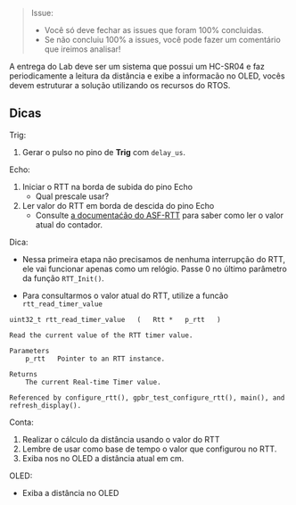 > Issue:
>
> - Você só deve fechar as issues que foram 100% concluidas.
> - Se não concluiu 100% a issues, você pode fazer um comentário que ireimos analisar!

A entrega do Lab deve ser um sistema que possui um HC-SR04 e faz periodicamente a leitura da distância e exibe a informacão no OLED, vocês devem estruturar a solução utilizando os recursos do RTOS.

## Dicas

Trig:

1. Gerar o pulso no pino de **Trig** com `delay_us`.

Echo:

1. Iniciar o RTT na borda de subida do pino Echo
    - Qual prescale usar?
1. Ler valor do RTT em borda de descida do pino Echo
   - Consulte [a documentaćão do ASF-RTT](https://asf.microchip.com/docs/latest/same70/html/rtt_8c.html) para saber como ler o valor atual do contador.

Dica:
 
 - Nessa primeira etapa não precisamos de nenhuma interrupção do RTT, ele vai funcionar apenas como um relógio. Passe 0 no último parâmetro da função `RTT_Init()`.
    
- Para consultarmos o valor atual do RTT, utilize a funcão `rtt_read_timer_value`
    
```
uint32_t rtt_read_timer_value 	( 	Rtt *  	p_rtt	) 	

Read the current value of the RTT timer value.

Parameters
    p_rtt	Pointer to an RTT instance.

Returns
    The current Real-time Timer value. 

Referenced by configure_rtt(), gpbr_test_configure_rtt(), main(), and refresh_display().
```

Conta: 

1. Realizar o cálculo da distância usando o valor do RTT 
1. Lembre de usar como base de tempo o valor que configurou no RTT.
1. Exiba nos no OLED a distância atual em cm.

OLED:

- Exiba a distância no OLED
